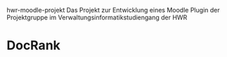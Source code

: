 hwr-moodle-projekt
Das Projekt zur Entwicklung eines Moodle Plugin der Projektgruppe im Verwaltungsinformatikstudiengang der HWR
# DocRank

